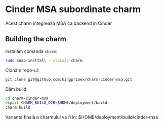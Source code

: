 # Cinder MSA subordinate charm

Acest charm integrează MSA ca backend in Cinder


## Building the charm

Instalăm comanda ```charm```:

```bash
sudo snap insttall --classic charm
```

Clonăm repo-ul:

```bash
git clone git@github.com:kingprimex/charm-cinder-msa.git
```

Dăm build:

```bash
cd charm-cinder-msa
export CHARM_BUILD_DIR=$HOME/deployment/build
charm build
```

Varianta finală a charmului va fi în: $HOME/deployment/build/cinder-msa
